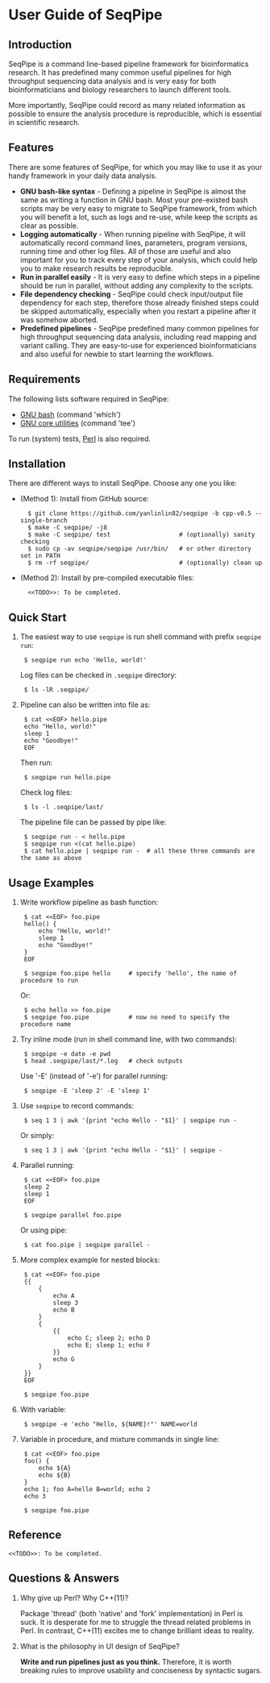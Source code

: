# User Guide of SeqPipe

## Introduction

SeqPipe is a command line-based pipeline framework for bioinformatics research. It has predefined many common useful pipelines for high throughput sequencing data analysis and is very easy for both bioinformaticians and biology researchers to launch different tools.

More importantly, SeqPipe could record as many related information as possible to ensure the analysis procedure is reproducible, which is essential in scientific research.


## Features

There are some features of SeqPipe, for which you may like to use it as your handy framework in your daily data analysis.

- **GNU bash-like syntax** - Defining a pipeline in SeqPipe is almost the same as writing a function in GNU bash. Most your pre-existed bash scripts may be very easy to migrate to SeqPipe framework, from which you will benefit a lot, such as logs and re-use, while keep the scripts as clear as possible.
- **Logging automatically** - When running pipeline with SeqPipe, it will automatically record command lines, parameters, program versions, running time and other log files. All of those are useful and also important for you to track every step of your analysis, which could help you to make research results be reproducible.
- **Run in parallel easily** - It is very easy to define which steps in a pipeline should be run in parallel, without adding any complexity to the scripts.
- **File dependency checking** - SeqPipe could check input/output file dependency for each step, therefore those already finished steps could be skipped automatically, especially when you restart a pipeline after it was somehow aborted.
- **Predefined pipelines** - SeqPipe predefined many common pipelines for high throughput sequencing data analysis, including read mapping and variant calling. They are easy-to-use for experienced bioinformaticians and also useful for newbie to start learning the workflows.


## Requirements

The following lists software required in SeqPipe:

* [GNU bash](https://www.gnu.org/software/bash/) (command 'which')
* [GNU core utilities](https://www.gnu.org/software/coreutils/coreutils.html) (command 'tee')

To run (system) tests, [Perl](https://www.perl.org/) is also required.

## Installation

There are different ways to install SeqPipe. Choose any one you like:

* (Method 1): Install from GitHub source:

        $ git clone https://github.com/yanlinlin82/seqpipe -b cpp-v0.5 --single-branch
        $ make -C seqpipe/ -j8
        $ make -C seqpipe/ test                   # (optionally) sanity checking
        $ sudo cp -av seqpipe/seqpipe /usr/bin/   # or other directory set in PATH
        $ rm -rf seqpipe/                         # (optionally) clean up

* (Method 2): Install by pre-compiled executable files:

        <<TODO>>: To be completed.


## Quick Start

1. The easiest way to use `seqpipe` is run shell command with prefix `seqpipe run`:

        $ seqpipe run echo 'Hello, world!'

    Log files can be checked in `.seqpipe` directory:

        $ ls -lR .seqpipe/

2. Pipeline can also be written into file as:

        $ cat <<EOF> hello.pipe
        echo "Hello, world!"
        sleep 1
        echo "Goodbye!"
        EOF

    Then run:

        $ seqpipe run hello.pipe

    Check log files:

        $ ls -l .seqpipe/last/

    The pipeline file can be passed by pipe like:

        $ seqpipe run - < hello.pipe
        $ seqpipe run <(cat hello.pipe)
        $ cat hello.pipe | seqpipe run -  # all these three commands are the same as above


## Usage Examples

1. Write workflow pipeline as bash function:

        $ cat <<EOF> foo.pipe
        hello() {
            echo "Hello, world!"
            sleep 1
            echo "Goodbye!"
        }
        EOF

        $ seqpipe foo.pipe hello     # specify 'hello', the name of procedure to run

    Or:

        $ echo hello >> foo.pipe
        $ seqpipe foo.pipe           # now no need to specify the procedure name

2. Try inline mode (run in shell command line, with two commands):

        $ seqpipe -e date -e pwd
        $ head .seqpipe/last/*.log   # check outputs

    Use '-E' (instead of '-e') for parallel running:

        $ seqpipe -E 'sleep 2' -E 'sleep 1'

3. Use `seqpipe` to record commands:

        $ seq 1 3 | awk '{print "echo Hello - "$1}' | seqpipe run -

    Or simply:

        $ seq 1 3 | awk '{print "echo Hello - "$1}' | seqpipe -

4. Parallel running:

        $ cat <<EOF> foo.pipe
        sleep 2
        sleep 1
        EOF

        $ seqpipe parallel foo.pipe

    Or using pipe:

        $ cat foo.pipe | seqpipe parallel -

5. More complex example for nested blocks:

        $ cat <<EOF> foo.pipe
        {{
            {
                echo A
                sleep 3
                echo B
            }
            {
                {{
                    echo C; sleep 2; echo D
                    echo E; sleep 1; echo F
                }}
                echo G
            }
        }}
        EOF

        $ seqpipe foo.pipe

6. With variable:

        $ seqpipe -e 'echo "Hello, ${NAME}!"' NAME=world

7. Variable in procedure, and mixture commands in single line:

        $ cat <<EOF> foo.pipe
        foo() {
            echo ${A}
            echo ${B}
        }
        echo 1; foo A=hello B=world; echo 2
        echo 3

        $ seqpipe foo.pipe


## Reference

    <<TODO>>: To be completed.


## Questions & Answers

1. Why give up Perl? Why C++(11)?

    Package 'thread' (both 'native' and 'fork' implementation) in Perl is suck. It is desperate for me to struggle the thread related problems in Perl. In contrast, C++(11) excites me to change brilliant ideas to reality.

2. What is the philosophy in UI design of SeqPipe?

   **Write and run pipelines just as you think.** Therefore, it is worth breaking rules to improve usability and conciseness by syntactic sugars.
